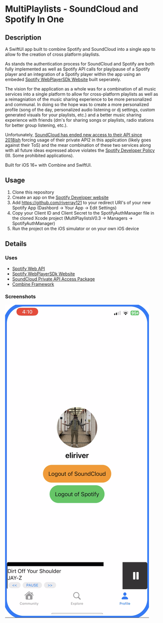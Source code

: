 # MultiPlaylists - SoundCloud and Spotify In One

## Description

A SwiftUI app built to combine Spotify and SoundCloud into a single app to allow fo the creation of cross platform playlists.

As stands the authentication process for SoundCloud and Spotify are both fully implemented as well as Spotify API calls for play/pause of a Spotify player and an integration of a Spotify player within the app using an embeded [Spotify WebPlayerSDk Website](https://github.com/riverray121/SpotifyReactExpresssPlayer) built seperately.

The vision for the application as a whole was for a combination of all music services into a single platform to allow for cross-platform playlists as well as a reimagniation of the music sharing experience to be more personalized and communal. In doing so the hope was to create a more personalized profile (song of the day, personalized audio listening or dj settings, custom generated visuals for your playlists, etc.) and a better music sharing experience with friends (dm's for sharing songs or playlists, radio stations for better group listening, etc.).

Unfortunately, [SoundCloud has ended new access to their API since 2018ish](https://docs.google.com/forms/d/e/1FAIpQLSfNxc82RJuzC0DnISat7n4H-G7IsPQIdaMpe202iiHZEoso9w/closedform) forcing usage of their private API2 in this application (likely goes against their ToS) and the mear combination of these two services along with all future ideas expressed above violates the [Spotify Developer Policy](https://developer.spotify.com/policy/) (III. Some prohibited applications).

Built for iOS 16+ with Combine and SwiftUI.

## Usage

1. Clone this repository
2. Create an app on the [Spotify Developer website](https://developer.spotify.com/dashboard/login)
3. Add <https://github.com/riverray121> to your redirect URI's of your new Spotify App (Dashbord -> Your App -> Edit Settings)
4. Copy your Client ID and Client Secret to the SpotifyAuthManager file in the cloned Xcode project (MultiPlaylistsV0.3 -> Managers -> SpotifyAuthManager)
5. Run the project on the iOS simulator or on your own iOS device

## Details

### Uses

* [Spotify Web API](https://developer.spotify.com/documentation/web-api/)
* [Spotify WebPlayerSDk Website](https://github.com/riverray121/SpotifyReactExpresssPlayer)
* [SoundCloud Private API Access Package](https://github.com/lbrndnr/soundcloud)
* [Combine Framework](https://developer.apple.com/documentation/combine)

### Screenshots

![alt text](https://github.com/riverray121/MultiPlaylists/blob/main/imgs/loggedin.PNG?raw=true)
